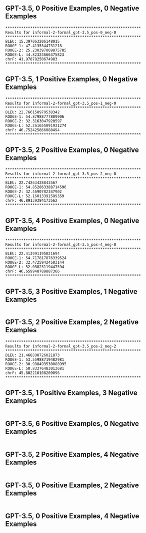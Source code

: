 ## GPT-3.5, 0 Positive Examples, 0 Negative Examples
```text
************************************************************
Results for informal-2-formal_gpt-3.5_pos-0_neg-0
************************************************************
BLEU: 15.397063206148015
ROUGE-1: 47.4135344731218
ROUGE-2: 25.230397069875785
ROUGE-L: 44.82324666375823
chrF: 41.97878250674983
************************************************************
```


## GPT-3.5, 1 Positive Examples, 0 Negative Examples
```text
************************************************************
Results for informal-2-formal_gpt-3.5_pos-1_neg-0
************************************************************
BLEU: 22.766158970538342
ROUGE-1: 54.87988777809906
ROUGE-2: 32.3163047920597
ROUGE-L: 52.261655091931274
chrF: 46.752425866088494
************************************************************
```


## GPT-3.5, 2 Positive Examples, 0 Negative Examples
```text
************************************************************
Results for informal-2-formal_gpt-3.5_pos-2_neg-0
************************************************************
BLEU: 22.74263428843567
ROUGE-1: 54.852863388714596
ROUGE-2: 32.4690782347902
ROUGE-L: 52.16013391589359
chrF: 46.89139384173562
************************************************************
```


## GPT-3.5, 4 Positive Examples, 0 Negative Examples
```text
************************************************************
Results for informal-2-formal_gpt-3.5_pos-4_neg-0
************************************************************
BLEU: 22.413991195021694
ROUGE-1: 54.717817876339524
ROUGE-2: 32.47259424503144
ROUGE-L: 52.08823119447594
chrF: 46.659948789887366
************************************************************
```


## GPT-3.5, 3 Positive Examples, 1 Negative Examples
```text
```


## GPT-3.5, 2 Positive Examples, 2 Negative Examples
```text
************************************************************
Results for informal-2-formal_gpt-3.5_pos-2_neg-2
************************************************************
BLEU: 21.468808726021873
ROUGE-1: 53.55988719482981
ROUGE-2: 30.988493530088995
ROUGE-L: 50.83376483013681
chrF: 45.802210108209096
************************************************************
```


## GPT-3.5, 1 Positive Examples, 3 Negative Examples
```text
```


## GPT-3.5, 6 Positive Examples, 0 Negative Examples
```text

```


## GPT-3.5, 2 Positive Examples, 4 Negative Examples
```text

```


## GPT-3.5, 0 Positive Examples, 2 Negative Examples
```text

```


## GPT-3.5, 0 Positive Examples, 4 Negative Examples
```text

```
